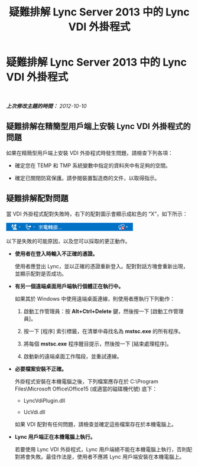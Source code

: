 ﻿---
title: 疑難排解 Lync Server 2013 中的 Lync VDI 外掛程式
TOCTitle: 疑難排解 Lync Server 2013 中的 Lync VDI 外掛程式
ms:assetid: 183c9449-b907-409c-b5ed-b02af3bd93ee
ms:mtpsurl: https://technet.microsoft.com/zh-tw/library/JJ204713(v=OCS.15)
ms:contentKeyID: 49290222
ms.date: 08/10/2015
mtps_version: v=OCS.15
ms.translationtype: HT
---

# 疑難排解 Lync Server 2013 中的 Lync VDI 外掛程式

 

_**上次修改主題的時間：** 2012-10-10_

## 疑難排解在精簡型用戶端上安裝 Lync VDI 外掛程式的問題

如果在精簡型用戶端上安裝 VDI 外掛程式時發生問題，請檢查下列各項：

  - 確定您在 TEMP 和 TMP 系統變數中指定的資料夾中有足夠的空間。

  - 確定已關閉防寫保護。請參閱裝置製造商的文件，以取得指示。

## 疑難排解配對問題

當 VDI 外掛程式配對失敗時，右下的配對圖示會顯示成紅色的 “X”，如下所示：

![顯示成功配對的 Lync VDI 圖示](images/JJ204713.303d618c-4bc8-41c4-8553-2475de0d395e(OCS.15).png "顯示成功配對的 Lync VDI 圖示")

以下是失敗的可能原因，以及您可以採取的更正動作。

  - **使用者在登入時輸入不正確的憑證。**
    
    使用者應登出 Lync，並以正確的憑證重新登入。配對對話方塊會重新出現，並顯示配對是否成功。

  - **有另一個遠端桌面用戶端執行個體正在執行中。**
    
    如果其於 Windows 中使用遠端桌面連線，則使用者應執行下列動作：
    
    1.  啟動工作管理員：按 **Alt+Ctrl+Delete** 鍵，然後按一下 \[啟動工作管理員\]。
    
    2.  按一下 \[程序\] 索引標籤，在清單中尋找名為 **mstsc.exe** 的所有程序。
    
    3.  將每個 **mstsc.exe** 程序醒目提示，然後按一下 \[結束處理程序\]。
    
    4.  啟動新的遠端桌面工作階段，並重試連線。

  - **必要檔案安裝不正確。**
    
    外掛程式安裝在本機電腦之後，下列檔案應存在於 C:\\Program Files\\Microsoft Office\\Office15 (或適當的磁碟機代號) 底下：
    
      - LyncVdiPlugin.dll
    
      - UcVdi.dll
    
    如果 VDI 配對有任何問題，請檢查並確定這些檔案存在於本機電腦上。

  - **Lync 用戶端正在本機電腦上執行。**
    
    若要使用 Lync VDI 外掛程式，Lync 用戶端絕不能在本機電腦上執行，否則配對將會失敗。最佳作法是，使用者不應將 Lync 用戶端安裝在本機電腦上。

